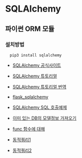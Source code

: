 # SQLAlchemy

## 파이썬 ORM 모듈

### 설치방법

```
  pip3 install sqlalchemy
```


* [SQLAlchemy 공식사이트](https://www.sqlalchemy.org/)

* [SQLAlchemy 튜토리얼](https://riptutorial.com/ko/sqlalchemy)

* [SQLAlchemy 튜토리얼 번역](https://edykim.com/ko/post/getting-started-with-sqlalchemy-part-1/)

* [flask_sqlalchemy](https://opentutorials.org/module/3669/22070)

* [SQLAlchemy SQL 호출예제](https://lowelllll.github.io/til/2019/04/19/TIL-flask-sqlalchemy-orm/)

* [이미 있는 DB의 모델정보 가져오기](https://beomi.github.io/2017/10/20/DB-To-SQLAlchemy-Model/)

* [func 함수에 대해](https://item4.blog/2015-07-05/Internal-of-sqlalchemy.sql.expression.func/)

* [동적쿼리1](https://stackoverflow.com/questions/37336520/sqlalchemy-dynamic-filter)

* [동적쿼리2](https://stackoverrun.com/ko/q/10784033)
